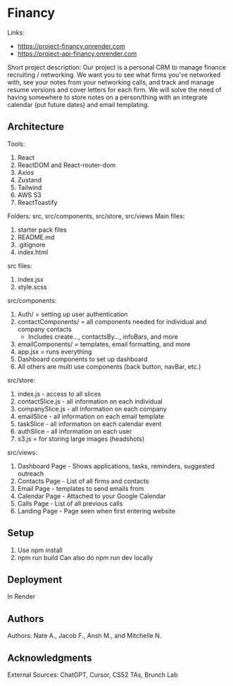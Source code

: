 # Financy

Links:
- https://project-financy.onrender.com
- https://project-api-financy.onrender.com

Short project description:
Our project is a personal CRM to manage finance recruiting / networking. We want you to see what firms you’ve networked with, see your notes from your networking calls, and track and manage resume versions and cover letters for each firm. We will solve the need of having somewhere to store notes on a person/thing with an integrate calendar (put future dates) and email templating.


## Architecture

Tools:
1) React
2) ReactDOM and React-router-dom
3) Axios
4) Zustand
5) Tailwind
6) AWS S3
7) ReactToastify

Folders: src, src/components, src/store, src/views
Main files: 
1) starter pack files
2) README.md
3) .gitignore
4) index.html

src files:
1) index.jsx
2) style.scss

src/components:
1) Auth/ = setting up user authentication
2) contactComponents/ = all components needed for individual and company contacts
    - Includes create..., contactsBy..., infoBars, and more
3) emailComponents/ = templates, email formatting, and more
4) app.jsx = runs everything
5) Dashboard components to set up dashboard
6) All others are multi use components (back button, navBar, etc.)

src/store:
1) index.js - access to all slices
2) contactSlice.js - all information on each individual
3) companySlice.js - all information on each company
4) emailSlice - all information on each email template
5) taskSlice - all information on each calendar event
6) authSlice - all information on each user
7) s3.js = for storing large images (headshots)

src/views:
1) Dashboard Page - Shows applications, tasks, reminders, suggested outreach
2) Contacts Page - List of all firms and contacts
3) Email Page - templates to send emails from
4) Calendar Page - Attached to your Google Calendar
5) Calls Page - List of all previous calls
6) Landing Page - Page seen when first entering website

## Setup

1) Use npm install
2) npm run build
Can also do npm run dev locally

## Deployment
In Render

## Authors

Authors: Nate A., Jacob F., Ansh M., and Mitchelle N.

## Acknowledgments
External Sources: ChatGPT, Cursor, CS52 TAs, Brunch Lab
